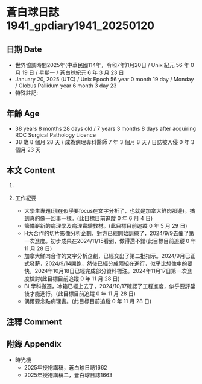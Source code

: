 [_metadata_:encoding]: - "utf-8"
[_metadata_:language]: - "zh-Hant-TW"
[_metadata_:fileformat]: - "markdown"
[_metadata_:MIME_type]: - "text/plain"
[_metadata_:markdown_version]: - "commonmark version 0.30"
[_metadata_:markdown_spec]: - "https://spec.commonmark.org/0.30/"

# 蒼白球日誌1941_gpdiary1941_20250120 #

## 日期 Date ##

* 世界協調時間2025年(中華民國114年，令和7年)1月20日 / Unix 紀元 56 年 0 月 19 日 / 星期一 / 蒼白球紀元 6 年 3 月 23 日
* January 20, 2025 (UTC) / Unix Epoch 56 year 0 month 19 day / Monday / Globus Pallidum year 6 month 3 day 23
* 特殊註記:

## 年齡 Age ##

* 38 years 8 months 28 days old / 7 years 3 months 8 days after acquiring ROC Surgical Pathology Licence
* 38 歲 8 個月 28 天 / 成為病理專科醫師 7 年 3 個月 8 天 / 日誌被入侵 0 年 3 個月 23 天

## 本文 Content ##

1. 

2. 工作紀要

    - 大學生專題(現在似乎要focus在文字分析了，也就是加拿大鮮肉那邊)。搞到真的像一回事一樣。(此目標目前追蹤 0 年 6 月 4 日)
    - 籌備嶄新的病理學及病理實驗教材。(此目標目前追蹤 0 年 5 月 29 日)
    - H大合作的切片影像分析企劃，對方已經開始訓練了，2024/9/9去催了第一次進度。初步成果在2024/11/15看到，做得還不錯(此目標目前追蹤 0 年 11 月 28 日)
    - 加拿大鮮肉合作的文字分析企劃，已經交出了第二批指示。2024/9月已正式發薪，2024/9/14開跑，然後已經分成兩組在進行，似乎比想像中的要快，2024年10月18日已經完成部分資料標注。2024年11月17日第一次進度檢討(此目標目前追蹤 0 年 11 月 28 日)
    - BL學科搬遷，冰箱已經上去了，2024/10/17確認了工程進度，似乎要評鑒後才能進行。(此目標目前追蹤 0 年 11 月 28 日)
    - 偶爾要念點病理書。(此目標目前追蹤 0 年 11 月 28 日)

## 注釋 Comment ##


## 附錄 Appendix ##

* 時光機
    - 2025年授袍講稿，蒼白球日誌1662
    - 2025年授袍講稿二，蒼白球日誌1663
